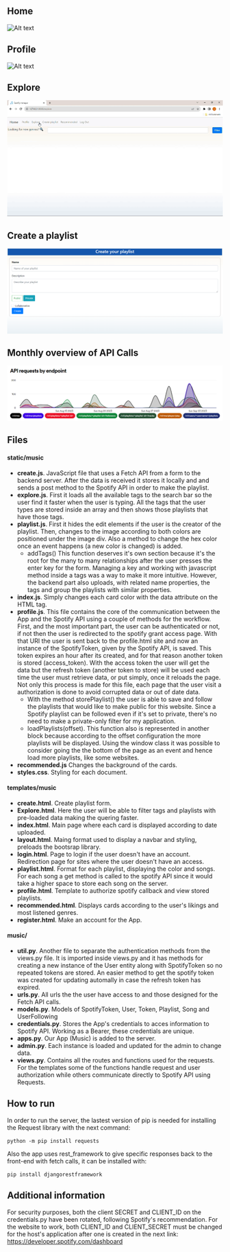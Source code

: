 ## Home
![Alt text](screenshots/Home.gif?raw=true "Home page")

## Profile
![Alt text](screenshots/Profile.gif?raw=true "Profile page")

## Explore 
![Alt text](screenshots/Explore.gif?raw=true "Explore page")

## Create a playlist
![Alt text](screenshots/Create.PNG?raw=true "Explore page")

## Monthly overview of API Calls
![Alt text](image.png)


## Files
#### static/music
- **create.js**. JavaScript file that uses a Fetch API from a form to the backend server. After the data is received it stores it locally and and sends a post method to the Spotify API in order to make the playlist.
- **explore.js**. First it loads all the available tags to the search bar so the user find it faster when the user is typing. All the tags that the user types are stored inside an array and then shows those playlists that have those tags.
- **playlist.js**. First it hides the edit elements if the user is the creator of the playlist. Then, changes to the image according to both colors are positioned under the image div. Also a method to change the hex color once an event happens (a new color is changed) is added. 
	- addTags() This function deserves it's own section because it's the root for the many to many relationships after the user presses the enter key for the form. Managing a key and working with javascript method inside a tags was a way to make it more intuitive. However, the backend part also uploads, with related name properties, the tags and group the playlists with similar properties.
- **index.js**. Simply changes each card color with the data attribute on the HTML tag.
- **profile.js**. This file contains the core of the communication between the App and the Spotify API using a couple of methods for the workflow. First, and the most important part, the user can be authenticated or not, if not then the user is redirected to the spotify grant access page. With that URI the user is sent back to the profile.html site and now an instance of the SpotifyToken, given by the Spotify API, is saved. This token expires an hour after its created, and for that reason another token is stored (access_token). With the access token the user will get the data but the refresh token (another token to store) will be used each time the user must retrieve data, or put simply, once it reloads the page. Not only this process is made for this file, each page that the user visit a authorization is done to avoid corrupted data or out of date data.
	- With the method storePlaylist() the user is able to save and follow the playlists that would like to make public for this website. Since a Spotify playlist can be followed even if it's set to private, there's no need to make a private-only filter for my application.
	 - loadPlaylists(offset). This function also is represented in another block because according to the offset configuration the more playlists will be displayed. Using the window class it was possible to consider going the the bottom of the page as an event and hence load more playlists, like some websites.
- **recommended.js** Changes the background of the cards.
- **styles.css**. Styling for each document.
#### templates/music
- **create.html**. Create playlist form.
- **Explore.html**. Here the user will be able to filter tags and playlists with pre-loaded data making the quering faster.
- **index.html**. Main page where each card is displayed according to date uploaded.
- **layout.html**. Maing format used to display a navbar and styling, preloads the bootsrap library.
- **login.html**. Page to login if the user doesn't have an account. Redirection page for sites where the user doesn't have an access.
- **playlist.html**. Format for each playlist, displaying the color and songs. For each song a get method is called to the spotify API since it would take a higher space to store each song on the server.
- **profile.html**. Template to authorize spotify callback and view stored playlists.
- **recommended.html**. Displays cards according to the user's likings and most listened genres.
- **register.html**. Make an account for the App.
#### music/
- **util.py**. Another file to separate the authentication methods from the views.py file. It is imported inside views.py and it has methods for creating a new instance of the User entity along with SpotifyToken so no repeated tokens are stored. An easier method to get the spotify token was created for updating automally in case the refresh token has expired.
- **urls.py**. All urls the the user have access to and those designed for the Fetch API calls.
- **models.py**. Models of SpotifyToken, User, Token, Playlist, Song and UserFollowing
- **credentials.py**. Stores the App's credentials to acces information to Spotify API. Working as a Bearer, these credentials are unique.
- **apps.py**. Our App (Music) is added to the server.
- **admin.py**. Each instance is loaded and updated for the admin to change data.
- **views.py**. Contains all the routes and functions used for the requests. For the templates some of the functions handle request and user authorization while others communicate directly to Spotify API using Requests.
## How to run
In order to run the server, the lastest version of pip is needed for installing the Request library with the next command:
```
python -m pip install requests
```
Also the app uses rest_framework to give specific responses back to the front-end with fetch calls, it can be installed with:
```
pip install djangorestframework
```

## Additional information
For security purposes, both the client SECRET and CLIENT_ID on the credentials.py have been rotated, following Spotify's recommendation. For the website to work, both CLIENT_ID and CLIENT_SECRET must be changed for the host's application after one is created in the next link: https://developer.spotify.com/dashboard
